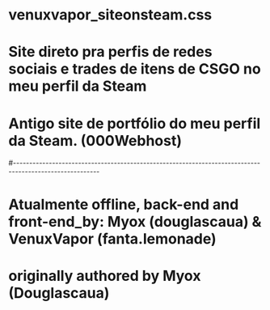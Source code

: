 # venuxvapor_siteonsteam.css
# Site direto pra perfis de redes sociais e trades de itens de CSGO no meu perfil da Steam
# Antigo site de portfólio do meu perfil da Steam. (000Webhost)
#--------------------------------------------------------------------------------------------------------
# Atualmente offline, back-end and front-end_by: Myox (douglascaua) & VenuxVapor (fanta.lemonade)
# originally authored by Myox (Douglascaua) 
